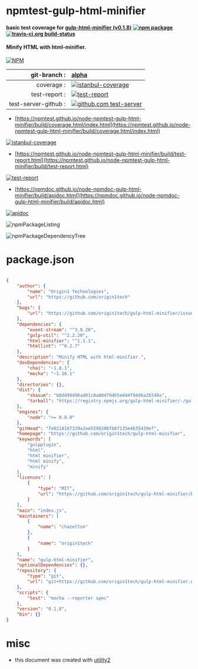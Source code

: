 # npmtest-gulp-html-minifier

#### basic test coverage for  [gulp-html-minifier (v0.1.8)](https://github.com/origin1tech/gulp-html-minifier)  [![npm package](https://img.shields.io/npm/v/npmtest-gulp-html-minifier.svg?style=flat-square)](https://www.npmjs.org/package/npmtest-gulp-html-minifier) [![travis-ci.org build-status](https://api.travis-ci.org/npmtest/node-npmtest-gulp-html-minifier.svg)](https://travis-ci.org/npmtest/node-npmtest-gulp-html-minifier)

#### Minify HTML with html-minifier.

[![NPM](https://nodei.co/npm/gulp-html-minifier.png?downloads=true&downloadRank=true&stars=true)](https://www.npmjs.com/package/gulp-html-minifier)

| git-branch : | [alpha](https://github.com/npmtest/node-npmtest-gulp-html-minifier/tree/alpha)|
|--:|:--|
| coverage : | [![istanbul-coverage](https://npmtest.github.io/node-npmtest-gulp-html-minifier/build/coverage.badge.svg)](https://npmtest.github.io/node-npmtest-gulp-html-minifier/build/coverage.html/index.html)|
| test-report : | [![test-report](https://npmtest.github.io/node-npmtest-gulp-html-minifier/build/test-report.badge.svg)](https://npmtest.github.io/node-npmtest-gulp-html-minifier/build/test-report.html)|
| test-server-github : | [![github.com test-server](https://npmtest.github.io/node-npmtest-gulp-html-minifier/GitHub-Mark-32px.png)](https://npmtest.github.io/node-npmtest-gulp-html-minifier/build/app/index.html) | | build-artifacts : | [![build-artifacts](https://npmtest.github.io/node-npmtest-gulp-html-minifier/glyphicons_144_folder_open.png)](https://github.com/npmtest/node-npmtest-gulp-html-minifier/tree/gh-pages/build)|

- [https://npmtest.github.io/node-npmtest-gulp-html-minifier/build/coverage.html/index.html](https://npmtest.github.io/node-npmtest-gulp-html-minifier/build/coverage.html/index.html)

[![istanbul-coverage](https://npmtest.github.io/node-npmtest-gulp-html-minifier/build/screenCapture.buildCi.browser.%252Ftmp%252Fbuild%252Fcoverage.lib.html.png)](https://npmtest.github.io/node-npmtest-gulp-html-minifier/build/coverage.html/index.html)

- [https://npmtest.github.io/node-npmtest-gulp-html-minifier/build/test-report.html](https://npmtest.github.io/node-npmtest-gulp-html-minifier/build/test-report.html)

[![test-report](https://npmtest.github.io/node-npmtest-gulp-html-minifier/build/screenCapture.buildCi.browser.%252Ftmp%252Fbuild%252Ftest-report.html.png)](https://npmtest.github.io/node-npmtest-gulp-html-minifier/build/test-report.html)

- [https://npmdoc.github.io/node-npmdoc-gulp-html-minifier/build/apidoc.html](https://npmdoc.github.io/node-npmdoc-gulp-html-minifier/build/apidoc.html)

[![apidoc](https://npmdoc.github.io/node-npmdoc-gulp-html-minifier/build/screenCapture.buildCi.browser.%252Ftmp%252Fbuild%252Fapidoc.html.png)](https://npmdoc.github.io/node-npmdoc-gulp-html-minifier/build/apidoc.html)

![npmPackageListing](https://npmtest.github.io/node-npmtest-gulp-html-minifier/build/screenCapture.npmPackageListing.svg)

![npmPackageDependencyTree](https://npmtest.github.io/node-npmtest-gulp-html-minifier/build/screenCapture.npmPackageDependencyTree.svg)



# package.json

```json

{
    "author": {
        "name": "Origin1 Technologies",
        "url": "https://github.com/origin1tech"
    },
    "bugs": {
        "url": "https://github.com/origin1tech/gulp-html-minifier/issues"
    },
    "dependencies": {
        "event-stream": "^3.0.20",
        "gulp-util": "^2.2.20",
        "html-minifier": "^1.1.1",
        "htmllint": "^0.2.7"
    },
    "description": "Minify HTML with html-minifier.",
    "devDependencies": {
        "chai": "~1.8.1",
        "mocha": "~1.16.1"
    },
    "directories": {},
    "dist": {
        "shasum": "b0dd99d96ad01c0a88d79465ed44f94d6a2b549a",
        "tarball": "https://registry.npmjs.org/gulp-html-minifier/-/gulp-html-minifier-0.1.8.tgz"
    },
    "engines": {
        "node": ">= 0.8.0"
    },
    "gitHead": "7e0218167339a2ee5598200fb6f135e4635439ef",
    "homepage": "https://github.com/origin1tech/gulp-html-minifier",
    "keywords": [
        "gulpplugin",
        "html",
        "html minifier",
        "html minify",
        "minify"
    ],
    "licenses": [
        {
            "type": "MIT",
            "url": "https://github.com/origin1tech/gulp-html-minifier/blob/master/LICENSE.md"
        }
    ],
    "main": "index.js",
    "maintainers": [
        {
            "name": "chazelton"
        },
        {
            "name": "origin1tech"
        }
    ],
    "name": "gulp-html-minifier",
    "optionalDependencies": {},
    "repository": {
        "type": "git",
        "url": "git+https://github.com/origin1tech/gulp-html-minifier.git"
    },
    "scripts": {
        "test": "mocha --reporter spec"
    },
    "version": "0.1.8",
    "bin": {}
}
```



# misc
- this document was created with [utility2](https://github.com/kaizhu256/node-utility2)

